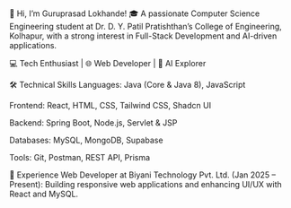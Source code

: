 👋 Hi, I’m Guruprasad Lokhande!
🎓 A passionate Computer Science Engineering student at Dr. D. Y. Patil Pratishthan’s College of Engineering, Kolhapur, with a strong interest in Full-Stack Development and AI-driven applications.

💻 Tech Enthusiast | 🌐 Web Developer | 🤖 AI Explorer

🛠️ Technical Skills
Languages: Java (Core & Java 8), JavaScript

Frontend: React, HTML, CSS, Tailwind CSS, Shadcn UI

Backend: Spring Boot, Node.js, Servlet & JSP

Databases: MySQL, MongoDB, Supabase

Tools: Git, Postman, REST API, Prisma

💼 Experience
Web Developer at Biyani Technology Pvt. Ltd. (Jan 2025 – Present): Building responsive web applications and enhancing UI/UX with React and MySQL.
